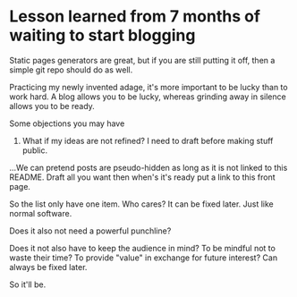 # Lesson learned from 7 months of waiting to start blogging

Static pages generators are great, but if you are still putting it off, then a simple git repo should do as well.

Practicing my newly invented adage, it's more important to be lucky than to work hard. A blog allows you to be lucky, whereas grinding away in silence allows you to be ready.

Some objections you may have

1. What if my ideas are not refined? I need to draft before making stuff public.

...We can pretend posts are pseudo-hidden as long as it is not linked to this README. Draft all you want then when's it's ready put a link to this front page.

So the list only have one item. Who cares? It can be fixed later. Just like normal software.

Does it also not need a powerful punchline?

Does it not also have to keep the audience in mind? To be mindful not to waste their time? To provide "value" in exchange for future interest? Can always be fixed later.

So it'll be.
